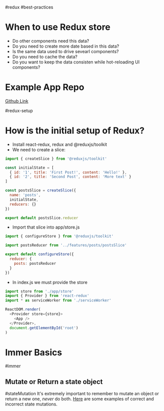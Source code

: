 #redux #best-practices
# When to use Redux store
- Do other components need this data?
- Do you need to create more date based in this data?
- Is the same data used to drive sevearl components?
- Do you need to cache the data?
- Do you want to keep the data consisten while hot-reloading UI components?

# Example App Repo

[Github Link](https://github.com/reduxjs/redux-essentials-example-app)

#redux-setup
# How is the initial setup of Redux?
- Install react-redux, redux and @reduxjs/toolkit
- We need to create a slice:
	
```js
import { createSlice } from '@reduxjs/toolkit'

const initialState = [
  { id: '1', title: 'First Post!', content: 'Hello!' },
  { id: '2', title: 'Second Post', content: 'More text' }
]

const postsSlice = createSlice({
  name: 'posts',
  initialState,
  reducers: {}
})

export default postsSlice.reducer

```

- Import that slice into app/store.js
```js
import { configureStore } from '@reduxjs/toolkit'

import postsReducer from '../features/posts/postsSlice'

export default configureStore({
  reducer: {
    posts: postsReducer
  }
})
```

- In index.js we must provide the store
```js
import store from './app/store'
import { Provider } from 'react-redux'
import * as serviceWorker from './serviceWorker'

ReactDOM.render(
  <Provider store={store}>
    <App />
  </Provider>,
  document.getElementById('root')
)
```

# Immer Basics
#immer
## Mutate or Return a state object
#stateMutation 
It's extremely important to remember to mutate an object or return a new one, *never* do both. [Here](https://immerjs.github.io/immer/return/) are some examples of correct and incorrect state mutations.